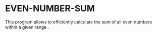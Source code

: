 # EVEN-NUMBER-SUM
This program allows  to efficiently calculate the sum of all even numbers within a given range .
